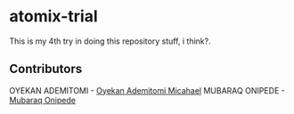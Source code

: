# atomix-trial
This is my 4th try in doing this repository stuff, i think?.

## Contributors
OYEKAN ADEMITOMI - [Oyekan Ademitomi Micahael](mailto:o.ademitomi@gmail.com) 
MUBARAQ ONIPEDE - [Mubaraq Onipede](https:github.com/mubarraqqq)
